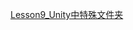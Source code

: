 [Lesson9_Unity中特殊文件夹](file:///D:/Obsidian%20Unity/Unity/Unity%E5%9B%9B%E9%83%A8%E6%9B%B2/Assets/Scripts/Unity%E5%9F%BA%E7%A1%80/Resource%E8%B5%84%E6%BA%90%E5%8A%A8%E6%80%81%E5%8A%A0%E8%BD%BD/Lesson9_Unity%E4%B8%AD%E7%89%B9%E6%AE%8A%E6%96%87%E4%BB%B6%E5%A4%B9.cs)
